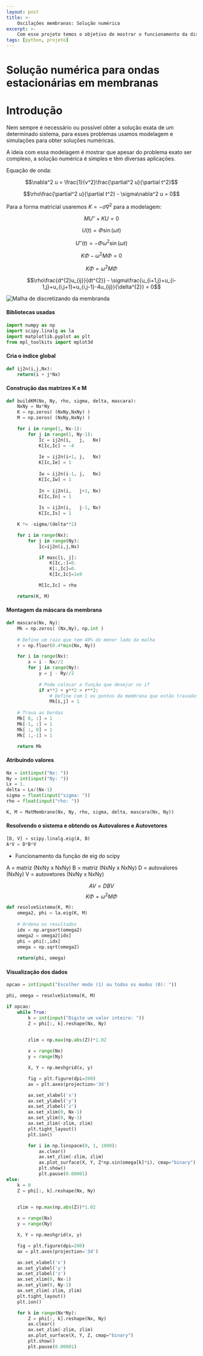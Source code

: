 ```yaml
---
layout: post
title: >-
    Oscilações membranas: Solução numérica
excerpt: >-
    Com esse projeto temos o objetivo de mostrar o funcionamento da discretização finita para uma EDP parabólica e homogênea
tags: [python, projeto]
---
```


# Solução numérica para ondas estacionárias em membranas

# Introdução

Nem sempre é necessário ou possível obter a solução exata de um determinado sistema, para esses problemas usamos modelagem e simulações para obter soluções numéricas.

A ideia com essa modelagem é mostrar que apesar do problema exato ser complexo, a solução numérica é simples e têm diversas aplicações.

Equação de onda:

$$\nabla^2 u = \frac{1}{v^2}\frac{\partial^2 u}{\partial t^2}$$

$$\rho\frac{\partial^2 u}{\partial t^2} - \sigma\nabla^2 u = 0$$

Para a forma matricial usaremos $K = - \sigma\nabla^2$ para a modelagem:

$$MU''+KU = 0$$

$$U(t) = \Phi\sin{(\omega t)}$$

$$U''(t) = -\Phi\omega^2\sin{(\omega t)}$$

$$K\Phi - \omega^{2}M\Phi = 0$$

$$K\Phi = \omega^{2}M\Phi$$

$$\rho\frac{d^{2}u_{ij}}{dt^{2}} - \sigma\frac{u_{i+1,j}+u_{i-1,j}+u_{i,j+1}+u_{i,j-1}-4u_{ij}}{\delta^{2}} = 0$$

![Malha de discretizando da membranda](/img/projeto-membranas-2019/malha.png)

#### Bibliotecas usadas
~~~python
import numpy as np
import scipy.linalg as la
import matplotlib.pyplot as plt
from mpl_toolkits import mplot3d
~~~

#### Cria o índice global
~~~python
def ij2n(i,j,Nx):
    return(i + j*Nx)
~~~

#### Construção das matrizes K e M
~~~python
def buildKM(Nx, Ny, rho, sigma, delta, mascara):
    NxNy = Nx*Ny
    K = np.zeros( (NxNy,NxNy) )
    M = np.zeros( (NxNy,NxNy) )

    for i in range(1, Nx-1):
        for j in range(1, Ny-1):
            Ic = ij2n(i,   j,   Nx)
            K[Ic,Ic] = -4
            
            Ie = ij2n(i+1, j,   Nx)
            K[Ic,Ie] = 1
            
            Iw = ij2n(i-1, j,   Nx)
            K[Ic,Iw] = 1
            
            In = ij2n(i,   j+1, Nx)
            K[Ic,In] = 1
            
            Is = ij2n(i,   j-1, Nx)
            K[Ic,Is] = 1

    K *= -sigma/(delta**2)

    for i in range(Nx):
        for j in range(Ny):
            Ic=ij2n(i,j,Nx)

            if masc[i, j]:
                K[Ic,:]=0.
                K[:,Ic]=0.
                K[Ic,Ic]=1e9

            M[Ic,Ic] = rho

    return(K, M)
~~~
#### Montagem da máscara da membrana
~~~python
def mascara(Nx, Ny):
    Mk = np.zeros( (Nx,Ny), np.int )
    
    # Define um raio que tem 40% do menor lado da malha
    r = np.floor(0.4*min(Nx, Ny))

    for i in range(Nx):
        x = i - Nx//2
        for j in range(Ny):
            y = j - Ny//2
            
            # Pode colocar a função que desejar no if
            if x**2 + y**2 > r**2:
                # Define com 1 os pontos da membrana que estão travados
                Mk[i,j] = 1
    
    # Trava as bordas
    Mk[ 0, :] = 1
    Mk[-1, :] = 1
    Mk[ :, 0] = 1
    Mk[ :,-1] = 1

    return Mk
~~~
#### Atribuindo valores
~~~python
Nx = int(input("Nx: "))
Ny = int(input("Ny: "))
Lx = 1.
delta = Lx/(Nx-1)
sigma = float(input("sigma: "))
rho = float(input("rho: "))

K, M = MatMembrane(Nx, Ny, rho, sigma, delta, mascara(Nx, Ny))
~~~
#### Resolvendo o sistema e obtendo os Autovalores e Autovetores

~~~python
[D, V] = scipy.linalg.eig(A, B)
A*V = D*B*V
~~~
- Funcionamento da função de eig do scipy

A = matriz (NxNy x NxNy)
B = matriz (NxNy x NxNy)
D = autovalores (NxNy)
V = autovetores (NxNy x NxNy)

$$AV = DBV$$
$$K\Phi = \omega^{2}M\Phi$$

~~~python
def resolveSistema(K, M):
    omega2, phi = la.eig(K, M)
    
    # Ordena os resultados
    idx = np.argsort(omega2)
    omega2 = omega2[idx]
    phi = phi[:,idx]
    omega = np.sqrt(omega2)
    
    return(phi, omega)
~~~
#### Visualização dos dados
~~~python
opcao = int(input("Escolher modo (1) ou todos os modos (0): "))

phi, omega = resolveSistema(K, M)

if opcao:
    while True:
        k = int(input("Digite um valor inteiro: "))
        Z = phi[:, k].reshape(Nx, Ny)
        

        zlim = np.max(np.abs(Z))*1.02

        x = range(Nx)
        y = range(Ny)

        X, Y = np.meshgrid(x, y)

        fig = plt.figure(dpi=200)
        ax = plt.axes(projection='3d')

        ax.set_xlabel('x')
        ax.set_ylabel('y')
        ax.set_zlabel('z')
        ax.set_xlim(0, Nx-1)
        ax.set_ylim(0, Ny-1)
        ax.set_zlim(-zlim, zlim)
        plt.tight_layout()
        plt.ion()

        for i in np.linspace(0, 1, 1000):
            ax.clear()
            ax.set_zlim(-zlim, zlim)
            ax.plot_surface(X, Y, Z*np.sin(omega[k]*i), cmap="binary")
            plt.show()
            plt.pause(0.00001)
else:
    k = 0
    Z = phi[:, k].reshape(Nx, Ny)
    

    zlim = np.max(np.abs(Z))*1.02

    x = range(Nx)
    y = range(Ny)

    X, Y = np.meshgrid(x, y)

    fig = plt.figure(dpi=200)
    ax = plt.axes(projection='3d')

    ax.set_xlabel('x')
    ax.set_ylabel('y')
    ax.set_zlabel('z')
    ax.set_xlim(0, Nx-1)
    ax.set_ylim(0, Ny-1)
    ax.set_zlim(-zlim, zlim)
    plt.tight_layout()
    plt.ion()

    for k in range(Nx*Ny):
        Z = phi[:, k].reshape(Nx, Ny)
        ax.clear()
        ax.set_zlim(-zlim, zlim)
        ax.plot_surface(X, Y, Z, cmap="binary")
        plt.show()
        plt.pause(0.00001)
~~~
